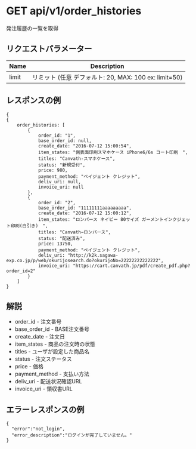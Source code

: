 # GET api/v1/order_histories

発注履歴の一覧を取得

## リクエストパラメーター

| Name   | Description                                                                  |
|--------|------------------------------------------------------------------------------|
| limit  | リミット (任意 デフォルト: 20, MAX: 100 ex: limit=50)                        |

## レスポンスの例

```
{
{
    order_histories: [
        {
            order_id: "1",
            base_order_id: null,
            create_date: "2016-07-12 15:00:54",
            item_states: "側表面印刷スマホケース iPhone6/6s コート印刷　",
            titles: "Canvath-スマホケース",
            status: "新規受付",
            price: 980,
            payment_method: "ペイジェント クレジット",
            deliv_uri: null,
            invoice_uri: null
        },
        {
            order_id: "2",
            base_order_id: "11111111aaaaaaaaa",
            create_date: "2016-07-12 15:00:12",
            item_states: "ロンパース ネイビー 80サイズ ガーメントインクジェット印刷(白引き)　",
            titles: "Canvath−ロンパース",
            status: "配送済み",
            price: 13750,
            payment_method: "ペイジェント クレジット",
            deliv_uri: "http://k2k.sagawa-exp.co.jp/p/web/okurijosearch.do?okurijoNo=22222222222222",
            invoice_uri: "https://cart.canvath.jp/pdf/create_pdf.php?order_id=2"
        }
    ]
}
```

## 解説

* order_id - 注文番号
* base_order_id - BASE注文番号
* create_date - 注文日
* item_states -  商品の注文時の状態
* titles - ユーザが設定した商品名
* status - 注文ステータス
* price -  価格
* payment_method - 支払い方法
* deliv_uri - 配送状況確認URL
* invoice_uri - 領収書URL

## エラーレスポンスの例

```
{
  "error":"not_login",
  "error_description":"ログインが完了していません。"
}
```
